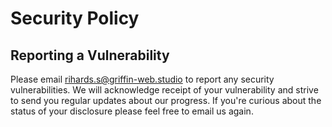 # Security Policy

## Reporting a Vulnerability

Please email rihards.s@griffin-web.studio to report any security vulnerabilities. We will acknowledge receipt of your vulnerability and strive to send you regular updates about our progress. If you're curious about the status of your disclosure please feel free to email us again.
